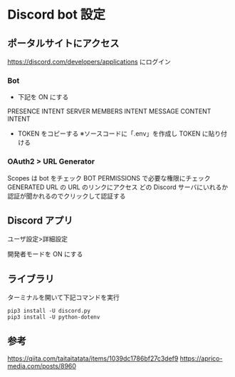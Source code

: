 # Discord bot 設定

## ポータルサイトにアクセス

https://discord.com/developers/applications にログイン

### Bot

- 下記を ON にする

PRESENCE INTENT
SERVER MEMBERS INTENT
MESSAGE CONTENT INTENT

- TOKEN をコピーする
  ※ソースコードに「.env」を作成し TOKEN に貼り付ける

### OAuth2 > URL Generator

Scopes は bot をチェック
BOT PERMISSIONS で必要な権限にチェック
GENERATED URL の URL のリンクにアクセス
どの Discord サーバにいれるか認証が聞かれるのでクリックして認証する

## Discord アプリ

ユーザ設定>詳細設定

開発者モードを ON にする

## ライブラリ

ターミナルを開いて下記コマンドを実行

```
pip3 install -U discord.py
pip3 install -U python-dotenv
```

## 参考

https://qiita.com/taitaitatata/items/1039dc1786bf27c3def9
https://aprico-media.com/posts/8960
